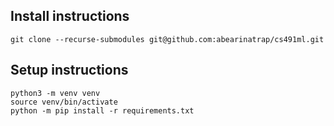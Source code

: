 ## Install instructions

```
git clone --recurse-submodules git@github.com:abearinatrap/cs491ml.git
```

## Setup instructions

```
python3 -m venv venv
source venv/bin/activate
python -m pip install -r requirements.txt
```